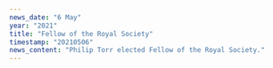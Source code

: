 ```yaml
---
news_date: "6 May"
year: "2021"
title: "Fellow of the Royal Society"
timestamp: "20210506"
news_content: "Philip Torr elected Fellow of the Royal Society."
---
```

